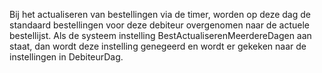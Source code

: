 Bij het actualiseren van bestellingen via de timer, worden op deze dag de standaard bestellingen voor deze debiteur overgenomen naar de actuele bestellijst. Als de systeem instelling BestActualiserenMeerdereDagen aan staat, dan wordt deze instelling genegeerd en wordt er gekeken naar de instellingen in DebiteurDag.